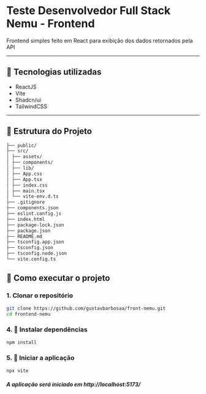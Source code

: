 # Teste Desenvolvedor Full Stack Nemu - Frontend

Frontend simples feito em React para exibição dos dados retornados pela API

---

## 🚧 Tecnologias utilizadas

- ReactJS
- Vite
- Shadcn/ui
- TailwindCSS

---

## 📁 Estrutura do Projeto


```bash
├── public/
├── src/
│ ├── assets/
│ ├── components/
│ ├── lib/
│ ├── App.css
│ ├── App.tsx
│ ├── index.css
│ ├── main.tsx
│ └── vite-env.d.ts
├── .gitignore
├── components.json
├── eslint.config.js
├── index.html
├── package-lock.json
├── package.json
├── README.md
├── tsconfig.app.json
├── tsconfig.json
├── tsconfig.node.json
└── vite.config.ts
```

## 🚀 Como executar o projeto

### 1. Clonar o repositório
```bash
git clone https://github.com/gustavbarbosaa/front-nemu.git
cd frontend-nemu
```

### 4. 🚀 Instalar dependências
```bash
npm install
```

### 5. 🚀 Iniciar a aplicação
```bash
npx vite
```

##### A aplicação será iniciado em http://localhost:5173/

